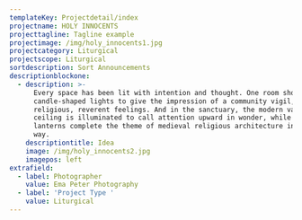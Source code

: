 ```yaml
---
templateKey: Projectdetail/index
projectname: HOLY INNOCENTS
projecttagline: Tagline example
projectimage: /img/holy_innocents1.jpg
projectcategory: Liturgical
projectscope: Liturgical
sortdescription: Sort Announcements
descriptionblockone:
  - description: >-
      Every space has been lit with intention and thought. One room showcases
      candle-shaped lights to give the impression of a community vigil, invoking
      religious, reverent feelings. And in the sanctuary, the modern vaulted
      ceiling is illuminated to call attention upward in wonder, while hanging
      lanterns complete the theme of medieval religious architecture in a modern
      way.
    descriptiontitle: Idea
    image: /img/holy_innocents2.jpg
    imagepos: left
extrafield:
  - label: Photographer
    value: Ema Peter Photography
  - label: 'Project Type '
    value: Liturgical
---
```


